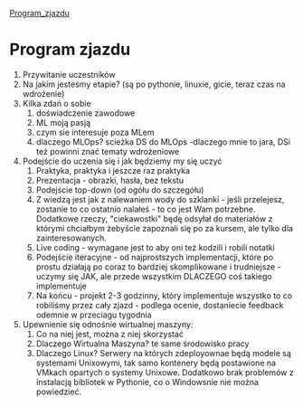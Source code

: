 [Program_zjazdu](https://docs.google.com/spreadsheets/d/1CRiMvdGtCxgHokyInMCFFCuibtbJEcYWFIXMDzUVtlY/)

# Program zjazdu

1. Przywitanie uczestników
2. Na jakim jesteśmy etapie? (są po pythonie, linuxie, gicie, teraz czas na wdrożenie)
3. Kilka zdań o sobie
	1. doświadczenie zawodowe
	2. ML moją pasją
	3. czym sie interesuje poza MLem
	4. dlaczego MLOps? scieżka DS do MLOps -dlaczego mnie to jara, DSi też powinni znać tematy wdrożeniowe
4. Podejście do uczenia się i jak będziemy my się uczyć
	1. Praktyka, praktyka i jeszcze raz praktyka
	3. Prezentacja - obrazki, hasła, bez tekstu
	4. Podejście top-down (od ogółu do szczegółu)
	5. Z wiedzą jest jak z nalewaniem wody do szklanki - jeśli przelejesz, zostanie to co ostatnio nalałeś - to co jest Wam potrzebne. Dodatkowe rzeczy, "ciekawostki" będę odsyłał do materiałów z którymi chciałbym żebyście zapoznali się po za kursem, ale tylko dla zainteresowanych.
	7. Live coding - wymagane jest to aby oni też kodzili i robili notatki
	8. Podejście iteracyjne - od najprostszych implementacji, które po prostu działają po coraz to bardziej skomplikowane i trudniejsze - uczymy się JAK, ale przede wszystkim DLACZEGO coś takiego implementuje
	9. Na końcu - projekt 2-3 godzinny, który implementuje wszystko to co robiliśmy przez cały zjazd - podlega ocenie, dostaniecie feedback odemnie w przeciagu tygodnia
5. Upewnienie się odnośnie wirtualnej maszyny:
	1. Co na niej jest, można z niej skorzystać
	2. Dlaczego Wirtualna Maszyna? te same środowisko pracy
	3. Dlaczego Linux? Serwery na których zdeployownae będą modele są systemami Unixowymi, tak samo kontenery będą postawione na VMkach opartych o systemy Unixowe. Dodatkowo brak problemów z instalacją bibliotek w Pythonie, co o Windowsnie nie można powiedzieć.